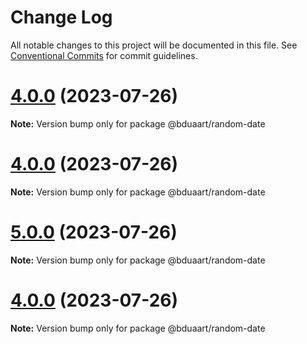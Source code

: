 # Change Log

All notable changes to this project will be documented in this file.
See [Conventional Commits](https://conventionalcommits.org) for commit guidelines.

# [4.0.0](https://github.com/bduaart/monorepo-js/compare/v2.0.1...v4.0.0) (2023-07-26)

**Note:** Version bump only for package @bduaart/random-date





# [4.0.0](https://github.com/bduaart/monorepo-js/compare/v2.0.1...v4.0.0) (2023-07-26)

**Note:** Version bump only for package @bduaart/random-date





# [5.0.0](https://github.com/bduaart/monorepo-js/compare/v2.0.0...v5.0.0) (2023-07-26)

**Note:** Version bump only for package @bduaart/random-date





# [4.0.0](https://github.com/bduaart/monorepo-js/compare/v2.0.0...v4.0.0) (2023-07-26)

**Note:** Version bump only for package @bduaart/random-date
